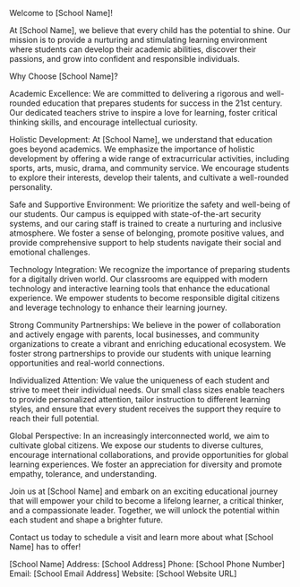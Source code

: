 Welcome to [School Name]!

At [School Name], we believe that every child has the potential to shine. Our mission is to provide a nurturing and stimulating learning environment where students can develop their academic abilities, discover their passions, and grow into confident and responsible individuals.

Why Choose [School Name]?

Academic Excellence: We are committed to delivering a rigorous and well-rounded education that prepares students for success in the 21st century. Our dedicated teachers strive to inspire a love for learning, foster critical thinking skills, and encourage intellectual curiosity.

Holistic Development: At [School Name], we understand that education goes beyond academics. We emphasize the importance of holistic development by offering a wide range of extracurricular activities, including sports, arts, music, drama, and community service. We encourage students to explore their interests, develop their talents, and cultivate a well-rounded personality.

Safe and Supportive Environment: We prioritize the safety and well-being of our students. Our campus is equipped with state-of-the-art security systems, and our caring staff is trained to create a nurturing and inclusive atmosphere. We foster a sense of belonging, promote positive values, and provide comprehensive support to help students navigate their social and emotional challenges.

Technology Integration: We recognize the importance of preparing students for a digitally driven world. Our classrooms are equipped with modern technology and interactive learning tools that enhance the educational experience. We empower students to become responsible digital citizens and leverage technology to enhance their learning journey.

Strong Community Partnerships: We believe in the power of collaboration and actively engage with parents, local businesses, and community organizations to create a vibrant and enriching educational ecosystem. We foster strong partnerships to provide our students with unique learning opportunities and real-world connections.

Individualized Attention: We value the uniqueness of each student and strive to meet their individual needs. Our small class sizes enable teachers to provide personalized attention, tailor instruction to different learning styles, and ensure that every student receives the support they require to reach their full potential.

Global Perspective: In an increasingly interconnected world, we aim to cultivate global citizens. We expose our students to diverse cultures, encourage international collaborations, and provide opportunities for global learning experiences. We foster an appreciation for diversity and promote empathy, tolerance, and understanding.

Join us at [School Name] and embark on an exciting educational journey that will empower your child to become a lifelong learner, a critical thinker, and a compassionate leader. Together, we will unlock the potential within each student and shape a brighter future.

Contact us today to schedule a visit and learn more about what [School Name] has to offer!

[School Name]
Address: [School Address]
Phone: [School Phone Number]
Email: [School Email Address]
Website: [School Website URL]